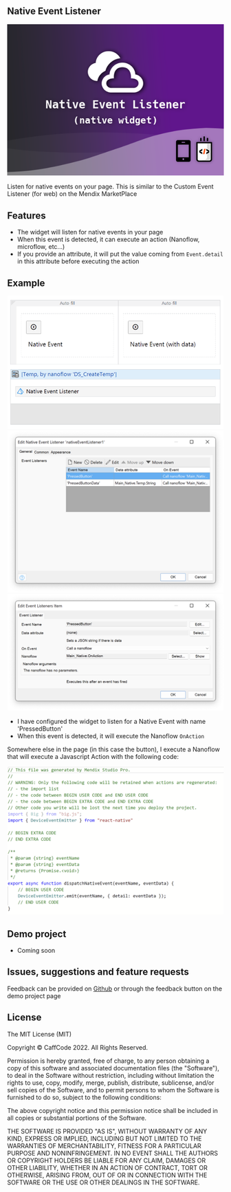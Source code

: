 ## Native Event Listener

![marketplace](/assets/MarketPlaceIcon.png)

Listen for native events on your page. This is similar to the Custom Event Listener (for web) on the Mendix MarketPlace

## Features

- The widget will listen for native events in your page
- When this event is detected, it can execute an action (Nanoflow, microflow, etc...)
- If you provide an attribute, it will put the value coming from `Event.detail` in this attribute before executing the action

## Example

![](/assets/Page.png)
![](/assets/Widget.png)
![](/assets/SingleAction.png)

- I have configured the widget to listen for a Native Event with name 'PressedButton'
- When this event is detected, it will execute the Nanoflow `OnAction`

Somewhere else in the page (in this case the button), I execute a Nanoflow that will execute a Javascript Action with the following code:

![](/assets/JavascriptAction.png)

## Demo project

- Coming soon

## Issues, suggestions and feature requests

Feedback can be provided on [Github](https://github.com/j3lte/mendix-native-event-listener) or through the feedback button on the demo project page

## License

The MIT License (MIT)

Copyright © CaffCode 2022. All Rights Reserved.

Permission is hereby granted, free of charge, to any person obtaining a copy
of this software and associated documentation files (the "Software"), to deal
in the Software without restriction, including without limitation the rights
to use, copy, modify, merge, publish, distribute, sublicense, and/or sell
copies of the Software, and to permit persons to whom the Software is
furnished to do so, subject to the following conditions:

The above copyright notice and this permission notice shall be included in
all copies or substantial portions of the Software.

THE SOFTWARE IS PROVIDED "AS IS", WITHOUT WARRANTY OF ANY KIND, EXPRESS OR
IMPLIED, INCLUDING BUT NOT LIMITED TO THE WARRANTIES OF MERCHANTABILITY,
FITNESS FOR A PARTICULAR PURPOSE AND NONINFRINGEMENT. IN NO EVENT SHALL THE
AUTHORS OR COPYRIGHT HOLDERS BE LIABLE FOR ANY CLAIM, DAMAGES OR OTHER
LIABILITY, WHETHER IN AN ACTION OF CONTRACT, TORT OR OTHERWISE, ARISING FROM,
OUT OF OR IN CONNECTION WITH THE SOFTWARE OR THE USE OR OTHER DEALINGS IN
THE SOFTWARE.
